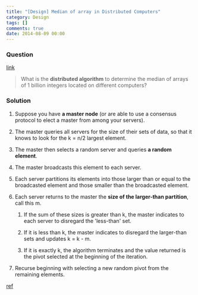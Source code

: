 ```yaml
---
title: "[Design] Median of array in Distributed Computers"
category: Design
tags: []
comments: true
date: 2014-08-09 00:00
---
```



### Question

[link](http://www.quora.com/Distributed-Algorithms/What-is-the-distributed-algorithm-to-determine-the-median-of-arrays-of-integers-located-on-different-computers)

> What is the **distributed algorithm** to determine the median of arrays of 1 billion integers located on different computers?

### Solution

1. Suppose you have **a master node** (or are able to use a consensus protocol to elect a master from among your servers).

1. The master queries all servers for the size of their sets of data, so that it knows to look for the k = n/2 largest element.

1. The master then selects a random server and queries **a random element**.

1. The master broadcasts this element to each server.

1. Each server partitions its elements into those larger than or equal to the broadcasted element and those smaller than the broadcasted element.

1. Each server returns to the master the **size of the larger-than partition**, call this m.

   1. If the sum of these sizes is greater than k, the master indicates to each server to disregard the 'less-than' set.

   1. If it is less than k, the master indicates to disregard the larger-than sets and updates k = k - m.

   1. If it is exactly k, the algorithm terminates and the value returned is the pivot selected at the beginning of the iteration.

1. Recurse beginning with selecting a new random pivot from the remaining elements.

[ref](http://qr.ae/k2DcS)
